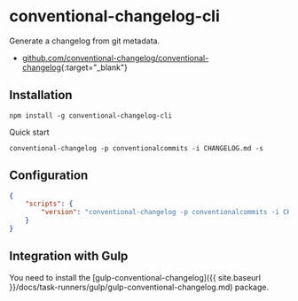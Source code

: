 # conventional-changelog-cli

Generate a changelog from git metadata.

- [github.com/conventional-changelog/conventional-changelog](https://github.com/conventional-changelog/conventional-changelog){:target="_blank"}

## Installation

```shell
npm install -g conventional-changelog-cli
```

Quick start

```shell
conventional-changelog -p conventionalcommits -i CHANGELOG.md -s
```

## Configuration

```json
{
    "scripts": {
        "version": "conventional-changelog -p conventionalcommits -i CHANGELOG.md -s && git add CHANGELOG.md"
    }
}
```

## Integration with Gulp

You need to install the [gulp-conventional-changelog]({{ site.baseurl }}/docs/task-runners/gulp/gulp-conventional-changelog.md) package.

